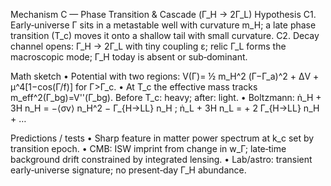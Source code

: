 Mechanism C — Phase Transition & Cascade (Γ_H → 2Γ_L)
Hypothesis
C1. Early‑universe Γ sits in a metastable well with curvature m_H; a late phase transition (T_c) moves it onto a shallow tail with small curvature.
C2. Decay channel opens: Γ_H → 2Γ_L with tiny coupling ε; relic Γ_L forms the macroscopic mode; Γ_H today is absent or sub‑dominant.

Math sketch
• Potential with two regions: V(Γ)= ½ m_H^2 (Γ−Γ_a)^2 + ΔV + μ^4[1−cos(Γ/f)] for Γ>Γ_c.
• At T_c the effective mass tracks m_eff^2(Γ_bg)=V''(Γ_bg). Before T_c: heavy; after: light.
• Boltzmann: ṅ_H + 3H n_H = −⟨σv⟩ n_H^2 − Γ_{H→LL} n_H ; ṅ_L + 3H n_L = + 2 Γ_{H→LL} n_H + …

Predictions / tests
• Sharp feature in matter power spectrum at k_c set by transition epoch.
• CMB: ISW imprint from change in w_Γ; late‑time background drift constrained by integrated lensing.
• Lab/astro: transient early‑universe signature; no present‑day Γ_H abundance.